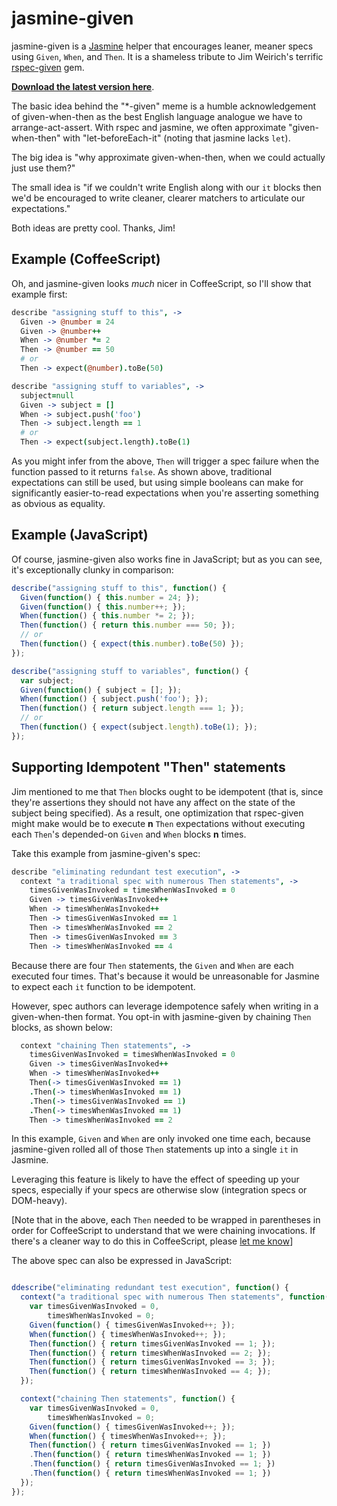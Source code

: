 # jasmine-given

jasmine-given is a [Jasmine](https://github.com/pivotal/jasmine) helper that encourages leaner, meaner specs using `Given`, `When`, and `Then`. It is a shameless tribute to Jim Weirich's terrific [rspec-given](https://github.com/jimweirich/rspec-given) gem.

**[Download the latest version here](https://github.com/searls/jasmine-given/archives/master)**.

The basic idea behind the "*-given" meme is a humble acknowledgement of given-when-then as the best English language analogue we have to arrange-act-assert. With rspec and jasmine, we often approximate "given-when-then" with "let-beforeEach-it" (noting that jasmine lacks `let`).

The big idea is "why approximate given-when-then, when we could actually just use them?"

The small idea is "if we couldn't write English along with our `it` blocks then we'd be encouraged to write cleaner, clearer matchers to articulate our expectations."

Both ideas are pretty cool. Thanks, Jim!

## Example (CoffeeScript)

Oh, and jasmine-given looks *much* nicer in CoffeeScript, so I'll show that example first:

``` coffeescript
describe "assigning stuff to this", ->
  Given -> @number = 24
  Given -> @number++
  When -> @number *= 2
  Then -> @number == 50
  # or
  Then -> expect(@number).toBe(50)

describe "assigning stuff to variables", ->
  subject=null
  Given -> subject = []
  When -> subject.push('foo')
  Then -> subject.length == 1
  # or
  Then -> expect(subject.length).toBe(1)
```

As you might infer from the above, `Then` will trigger a spec failure when the function passed to it returns `false`. As shown above, traditional expectations can still be used, but using simple booleans can make for significantly easier-to-read expectations when you're asserting something as obvious as equality.

## Example (JavaScript)

Of course, jasmine-given also works fine in JavaScript; but as you can see, it's exceptionally clunky in comparison:

``` javascript
describe("assigning stuff to this", function() {
  Given(function() { this.number = 24; });
  Given(function() { this.number++; });
  When(function() { this.number *= 2; });
  Then(function() { return this.number === 50; });
  // or
  Then(function() { expect(this.number).toBe(50) });
});

describe("assigning stuff to variables", function() {
  var subject;
  Given(function() { subject = []; });
  When(function() { subject.push('foo'); });
  Then(function() { return subject.length === 1; });
  // or
  Then(function() { expect(subject.length).toBe(1); });
});
```

## Supporting Idempotent "Then" statements

Jim mentioned to me that `Then` blocks ought to be idempotent (that is, since they're assertions they should not have any affect on the state of the subject being specified). As a result, one optimization that rspec-given might make would be to execute **n** `Then` expectations without executing each `Then`'s depended-on `Given` and `When` blocks **n** times.

Take this example from jasmine-given's spec:

``` coffeescript
describe "eliminating redundant test execution", ->
  context "a traditional spec with numerous Then statements", ->
    timesGivenWasInvoked = timesWhenWasInvoked = 0
    Given -> timesGivenWasInvoked++
    When -> timesWhenWasInvoked++
    Then -> timesGivenWasInvoked == 1
    Then -> timesWhenWasInvoked == 2
    Then -> timesGivenWasInvoked == 3
    Then -> timesWhenWasInvoked == 4
```
Because there are four `Then` statements, the `Given` and `When` are each executed four times. That's because it would be unreasonable for Jasmine to expect each `it` function  to be idempotent.

However, spec authors can leverage idempotence safely when writing in a given-when-then format. You opt-in with jasmine-given by chaining `Then` blocks, as shown below:

``` coffeescript
  context "chaining Then statements", ->
    timesGivenWasInvoked = timesWhenWasInvoked = 0
    Given -> timesGivenWasInvoked++
    When -> timesWhenWasInvoked++
    Then(-> timesGivenWasInvoked == 1)
    .Then(-> timesWhenWasInvoked == 1)
    .Then(-> timesGivenWasInvoked == 1)
    .Then(-> timesWhenWasInvoked == 1)
    Then -> timesWhenWasInvoked == 2
```

In this example, `Given` and `When` are only invoked one time each, because jasmine-given rolled all of those `Then` statements up into a single `it` in Jasmine.

Leveraging this feature is likely to have the effect of speeding up your specs, especially if your specs are otherwise slow (integration specs or DOM-heavy).

[Note that in the above, each `Then` needed to be wrapped in parentheses in order for CoffeeScript to understand that we were chaining invocations. If there's a cleaner way to do this in CoffeeScript, please [let me know](https://github.com/searls/jasmine-given/issues/new)]

The above spec can also be expressed in JavaScript:

``` javascript

ddescribe("eliminating redundant test execution", function() {
  context("a traditional spec with numerous Then statements", function() {
    var timesGivenWasInvoked = 0,
        timesWhenWasInvoked = 0;
    Given(function() { timesGivenWasInvoked++; });
    When(function() { timesWhenWasInvoked++; });
    Then(function() { return timesGivenWasInvoked == 1; });
    Then(function() { return timesWhenWasInvoked == 2; });
    Then(function() { return timesGivenWasInvoked == 3; });
    Then(function() { return timesWhenWasInvoked == 4; });
  });

  context("chaining Then statements", function() {
    var timesGivenWasInvoked = 0,
        timesWhenWasInvoked = 0;
    Given(function() { timesGivenWasInvoked++; });
    When(function() { timesWhenWasInvoked++; });
    Then(function() { return timesGivenWasInvoked == 1; })
    .Then(function() { return timesWhenWasInvoked == 1; })
    .Then(function() { return timesGivenWasInvoked == 1; })
    .Then(function() { return timesWhenWasInvoked == 1; })
  });
});

```